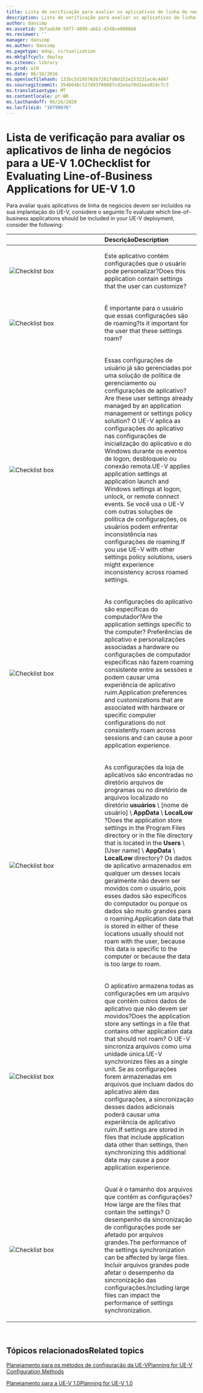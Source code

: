 ```yaml
---
title: Lista de verificação para avaliar os aplicativos de linha de negócios para a UE-V 1.0
description: Lista de verificação para avaliar os aplicativos de linha de negócios para a UE-V 1.0
author: dansimp
ms.assetid: 3bfaab30-59f7-4099-abb1-d248ce0086b8
ms.reviewer: ''
manager: dansimp
ms.author: dansimp
ms.pagetype: mdop, virtualization
ms.mktglfcycl: deploy
ms.sitesec: library
ms.prod: w10
ms.date: 06/16/2016
ms.openlocfilehash: 133bc5d195763b7281fd8d152e153231ac4c4d47
ms.sourcegitcommit: 354664bc527d93f80687cd2eba70d1eea024c7c3
ms.translationtype: MT
ms.contentlocale: pt-BR
ms.lasthandoff: 06/26/2020
ms.locfileid: "10799876"
---
```

# <span data-ttu-id="8a1df-103">Lista de verificação para avaliar os aplicativos de linha de negócios para a UE-V 1.0</span><span class="sxs-lookup"><span data-stu-id="8a1df-103">Checklist for Evaluating Line-of-Business Applications for UE-V 1.0</span></span>


<span data-ttu-id="8a1df-104">Para avaliar quais aplicativos de linha de negócios devem ser incluídos na sua implantação do UE-V, considere o seguinte:</span><span class="sxs-lookup"><span data-stu-id="8a1df-104">To evaluate which line-of-business applications should be included in your UE-V deployment, consider the following:</span></span>

<table>
<colgroup>
<col width="50%" />
<col width="50%" />
</colgroup>
<thead>
<tr class="header">
<th align="left"></th>
<th align="left"><span data-ttu-id="8a1df-105">Descrição</span><span class="sxs-lookup"><span data-stu-id="8a1df-105">Description</span></span></th>
</tr>
</thead>
<tbody>
<tr class="odd">
<td align="left"><img src="images/checklistbox.gif" alt="Checklist box" /></td>
<td align="left"><p><span data-ttu-id="8a1df-106">Este aplicativo contém configurações que o usuário pode personalizar?</span><span class="sxs-lookup"><span data-stu-id="8a1df-106">Does this application contain settings that the user can customize?</span></span></p></td>
</tr>
<tr class="even">
<td align="left"><img src="images/checklistbox.gif" alt="Checklist box" /></td>
<td align="left"><p><span data-ttu-id="8a1df-107">É importante para o usuário que essas configurações são de roaming?</span><span class="sxs-lookup"><span data-stu-id="8a1df-107">Is it important for the user that these settings roam?</span></span></p></td>
</tr>
<tr class="odd">
<td align="left"><img src="images/checklistbox.gif" alt="Checklist box" /></td>
<td align="left"><p><span data-ttu-id="8a1df-108">Essas configurações de usuário já são gerenciadas por uma solução de política de gerenciamento ou configurações de aplicativo?</span><span class="sxs-lookup"><span data-stu-id="8a1df-108">Are these user settings already managed by an application management or settings policy solution?</span></span> <span data-ttu-id="8a1df-109">O UE-V aplica as configurações do aplicativo nas configurações de inicialização do aplicativo e do Windows durante os eventos de logon, desbloqueio ou conexão remota.</span><span class="sxs-lookup"><span data-stu-id="8a1df-109">UE-V applies application settings at application launch and Windows settings at logon, unlock, or remote connect events.</span></span> <span data-ttu-id="8a1df-110">Se você usa o UE-V com outras soluções de política de configurações, os usuários podem enfrentar inconsistência nas configurações de roaming.</span><span class="sxs-lookup"><span data-stu-id="8a1df-110">If you use UE-V with other settings policy solutions, users might experience inconsistency across roamed settings.</span></span></p></td>
</tr>
<tr class="even">
<td align="left"><img src="images/checklistbox.gif" alt="Checklist box" /></td>
<td align="left"><p><span data-ttu-id="8a1df-111">As configurações do aplicativo são específicas do computador?</span><span class="sxs-lookup"><span data-stu-id="8a1df-111">Are the application settings specific to the computer?</span></span> <span data-ttu-id="8a1df-112">Preferências de aplicativo e personalizações associadas a hardware ou configurações de computador específicas não fazem roaming consistente entre as sessões e podem causar uma experiência de aplicativo ruim.</span><span class="sxs-lookup"><span data-stu-id="8a1df-112">Application preferences and customizations that are associated with hardware or specific computer configurations do not consistently roam across sessions and can cause a poor application experience.</span></span></p></td>
</tr>
<tr class="odd">
<td align="left"><img src="images/checklistbox.gif" alt="Checklist box" /></td>
<td align="left"><p><span data-ttu-id="8a1df-113">As configurações da loja de aplicativos são encontradas no diretório arquivos de programas ou no diretório de arquivos localizado no diretório <strong> usuários </strong> \ [nome de usuário] \ <strong> AppData </strong>  \  <strong> LocalLow </strong> ?</span><span class="sxs-lookup"><span data-stu-id="8a1df-113">Does the application store settings in the Program Files directory or in the file directory that is located in the <strong>Users</strong> \ [User name] \ <strong>AppData</strong> \ <strong>LocalLow</strong> directory?</span></span> <span data-ttu-id="8a1df-114">Os dados de aplicativo armazenados em qualquer um desses locais geralmente não devem ser movidos com o usuário, pois esses dados são específicos do computador ou porque os dados são muito grandes para o roaming.</span><span class="sxs-lookup"><span data-stu-id="8a1df-114">Application data that is stored in either of these locations usually should not roam with the user, because this data is specific to the computer or because the data is too large to roam.</span></span></p></td>
</tr>
<tr class="even">
<td align="left"><img src="images/checklistbox.gif" alt="Checklist box" /></td>
<td align="left"><p><span data-ttu-id="8a1df-115">O aplicativo armazena todas as configurações em um arquivo que contém outros dados de aplicativo que não devem ser movidos?</span><span class="sxs-lookup"><span data-stu-id="8a1df-115">Does the application store any settings in a file that contains other application data that should not roam?</span></span> <span data-ttu-id="8a1df-116">O UE-V sincroniza arquivos como uma unidade única.</span><span class="sxs-lookup"><span data-stu-id="8a1df-116">UE-V synchronizes files as a single unit.</span></span> <span data-ttu-id="8a1df-117">Se as configurações forem armazenadas em arquivos que incluam dados do aplicativo além das configurações, a sincronização desses dados adicionais poderá causar uma experiência de aplicativo ruim.</span><span class="sxs-lookup"><span data-stu-id="8a1df-117">If settings are stored in files that include application data other than settings, then synchronizing this additional data may cause a poor application experience.</span></span></p></td>
</tr>
<tr class="odd">
<td align="left"><img src="images/checklistbox.gif" alt="Checklist box" /></td>
<td align="left"><p><span data-ttu-id="8a1df-118">Qual é o tamanho dos arquivos que contêm as configurações?</span><span class="sxs-lookup"><span data-stu-id="8a1df-118">How large are the files that contain the settings?</span></span> <span data-ttu-id="8a1df-119">O desempenho da sincronização de configurações pode ser afetado por arquivos grandes.</span><span class="sxs-lookup"><span data-stu-id="8a1df-119">The performance of the settings synchronization can be affected by large files.</span></span> <span data-ttu-id="8a1df-120">Incluir arquivos grandes pode afetar o desempenho da sincronização das configurações.</span><span class="sxs-lookup"><span data-stu-id="8a1df-120">Including large files can impact the performance of settings synchronization.</span></span></p></td>
</tr>
</tbody>
</table>

 

## <span data-ttu-id="8a1df-121">Tópicos relacionados</span><span class="sxs-lookup"><span data-stu-id="8a1df-121">Related topics</span></span>


[<span data-ttu-id="8a1df-122">Planejamento para os métodos de configuração da UE-V</span><span class="sxs-lookup"><span data-stu-id="8a1df-122">Planning for UE-V Configuration Methods</span></span>](planning-for-ue-v-configuration-methods.md)

[<span data-ttu-id="8a1df-123">Planejamento para a UE-V 1.0</span><span class="sxs-lookup"><span data-stu-id="8a1df-123">Planning for UE-V 1.0</span></span>](planning-for-ue-v-10.md)

 

 





